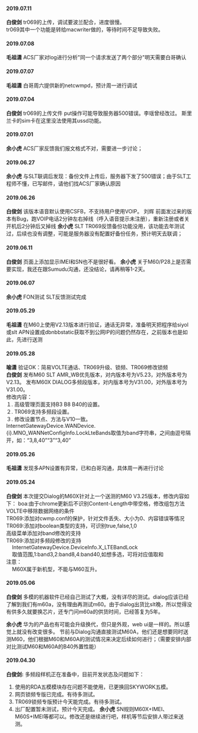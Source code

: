 
#### 2019.07.11
**白俊剑**  tr069的上传，调试要波兰配合，进度很慢。  
tr069其中一个功能是转给macwriter做的，等待时间不足导致失败。
#### 2019.07.08
**毛祖潇**  ACS厂家对log进行分析"同一个请求发送了两个部分"明天需要白哥确认
#### 2019.07.07
**毛祖潇**  白哥周六提供新的netcwmpd，预计周一进行调试
#### 2019.07.04
**白俊剑**  tr069的上传文件 put操作可能导致服务器500错误。李瑶曾经改过。
斯里兰卡的sim卡在这里没法使用其ussd功能。
#### 2019.07.01
**余小虎**  ACS厂家反馈我们报文格式不对，需要进一步讨论；
#### 2019.06.27
**余小虎**  与SLT联调后发现：备份文件上传后，服务器下发了500错误；由于SLT工程师不懂，已写邮件，请他们找ACS厂家确认原因
#### 2019.06.26
**白俊剑**  该版本语音默认使用CSFB，不支持用户使用VOIP。
刘辉  前面发过来的版本有Bug，跑VOIP电话2分钟左右掉线（呼入语音提示未注册），重新注册或者关开机后2分钟后又掉线
**余小虎**  SLT TR069反馈备份功能没用，该功能去年测试过，后续也没有调整，可能是服务器没有配置好备份任务，预计明天去联调；
#### 2019.06.11
**白俊剑**  页面上添加显示IMEI和SN也不是很好看。
**余小虎**  关于M60/P28上是否需要实现，我还在跟Sumudu沟通，还没结论，请再稍等1-2天。
#### 2019.06.07
**余小虎**  FON测试 SLT反馈测试完成
#### 2019.05.29
**毛祖潇**  在M60上使用V2.13版本进行验证，通话无异常，准备明天把程序给siyol或slt
APN设置成dbnbbstatic获取不到公网IP的问题仍然存在，之前版本也是如此，先进行送测
#### 2019.05.28
**喻潇** 验证OK：简易VOLTE通话、TR069升级、锁频、TR069修改锁频  
**白俊剑**  发布M60 SLT AMR_WB优先版本，对内版本号为V5.23，对外版本号为V2.13。
发布M60X DIALOG多频段版本，对内版本号为V31.00，对外版本号为V31.00。<hide>  
修改内容：  
１. 高级管理页面支持B3 B8 B40的设置。  
２. TR069支持多频段设置。  
３. 修改设置节点、方法与V10一致。  
InternetGatewayDevice.WANDevice.{i}.MNO_WANNetConfigInfo.LockLteBands取值为band字符串，之间由逗号隔开，如：“3,8,40”“3”“3,40”
</hide>
#### 2019.05.26
**毛祖潇** 发现多APN设置有异常，已和白哥沟通，具体周一再进行讨论
#### 2019.05.24
**白俊剑**  本次提交Dialog的M60X针对上一个送测的M60 V3.25版本，修改内容如下：<hide>
boa:由于chrome更新后不识别Content-Length中带空格，修改组包方法  
VOLTE中移除数据网络的条件  
TR069:添加对cwmp.conf的保护，针对文件丢失、大小为0、内容错误等情况  
TR069:添加对boolean类型的支持，可识别true,false,1,0  
高级菜单添加对band修改的支持  
TR069:添加对多频段修改的支持  
     InternetGatewayDevice.DeviceInfo.X_LTEBandLock  
     取值范围,1:band3,2:band8,4:band40,如想多选，可将对应值取和  
注意：  
     M60X属于新机型，不能与M60互升。
</hide>
#### 2019.05.06
**白俊剑**  多模的机器软件已经自己测试了大概，没有详尽的测试。dialog应该已经了解到我们有m60a，没有理由再测试m60。由于dialog出货比slt晚，所以觉得没有供多久就要换芯片，还专门问m60a的供货时间，已经答复为5年。

**余小虎**  华为的产品也有可能会升级换代，但只是外观，web ui是一样的。所以感觉上就没有改变很多。
节前与Dialog沟通直接测试M60A，他们还是想要同时送测M60，他们根据M60和M60A的测试情况来决定后续如何进行；（需要安排内部对比测试M60和M60A的B40外置性能）

#### 2019.04.30
**白俊剑:**      多频段样机正在准备中，目前开发状态及问题如下：
   1. 使用的RDA五模模块存在问题不能使用，已更换回SKYWORK五模。
   2. 网页锁频专版已完成。有待多测试。
   3. TR069锁频专版预计今天能完成。有待多测试。
   4. 出厂配置暂未测试，预计今天完成。
**余小虎** SN规则M60X+IMEI、M60S+IMEI等都可以。修改还是继续进行吧，样机等节后安排人带过来送测。
